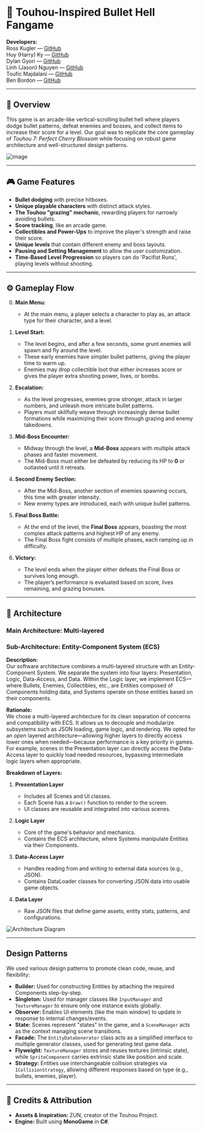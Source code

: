 # 🎇 Touhou-Inspired Bullet Hell Fangame

**Developers:**  
Ross Kugler — [GitHub](https://github.com/rk3026)  
Huy (Harry) Ky — [GitHub](https://github.com/Harry908)  
Dylan Gyori — [GitHub](https://github.com/JustDylan)  
Linh (Jason) Nguyen — [GitHub](https://github.com/linhnt-98)  
Toufic Majdalani — [GitHub](https://github.com/majdaltouzach)  
Ben Bordon — [GitHub](https://github.com/wizkid0101)  

---

## 🌟 Overview
This game is an arcade-like vertical-scrolling bullet hell where players dodge bullet patterns, defeat enemies and bosses, and collect items to increase their score for a level. Our goal was to replicate the core gameplay of *Touhou 7: Perfect Cherry Blossom* while focusing on robust game architecture and well-structured design patterns.

![image](https://github.com/user-attachments/assets/474ad122-4b9c-4dab-928d-204cf3081e2e)

---

## 🎮 Game Features
- **Bullet dodging** with precise hitboxes.  
- **Unique playable characters** with distinct attack styles.  
- **The Touhou "grazing" mechanic**, rewarding players for narrowly avoiding bullets.
- **Score tracking**, like an arcade game.
- **Collectibles and Power-Ups** to improve the player's strength and raise their score.
- **Unique levels** that contain different enemy and boss layouts.
- **Pausing and Setting Management** to allow the user customization.
- **Time-Based Level Progression** so players can do 'Pacifist Runs', playing levels without shooting.

---

## ⚙️ Gameplay Flow

0. **Main Menu:**
   - At the main menu, a player selects a character to play as, an attack type for their character, and a level.

1. **Level Start:**
   - The level begins, and after a few seconds, some grunt enemies will spawn and fly around the level.
   - These early enemies have simpler bullet patterns, giving the player time to warm up.
   - Enemies may drop collectible loot that either increases score or gives the player extra shooting power, lives, or bombs.

3. **Escalation:**  
   - As the level progresses, enemies grow stronger, attack in larger numbers, and unleash more intricate bullet patterns.  
   - Players must skillfully weave through increasingly dense bullet formations while maximizing their score through grazing and enemy takedowns.  

4. **Mid-Boss Encounter:**  
   - Midway through the level, a **Mid-Boss** appears with multiple attack phases and faster movement.  
   - The Mid-Boss must either be defeated by reducing its HP to **0** or outlasted until it retreats.  

5. **Second Enemy Section:**  
   - After the Mid-Boss, another section of enemies spawning occurs, this time with greater intensity.  
   - New enemy types are introduced, each with unique bullet patterns.  

6. **Final Boss Battle:**  
   - At the end of the level, the **Final Boss** appears, boasting the most complex attack patterns and highest HP of any enemy.  
   - The Final Boss fight consists of multiple phases, each ramping up in difficulty.  

7. **Victory:**  
   - The level ends when the player either defeats the Final Boss or survives long enough.  
   - The player’s performance is evaluated based on score, lives remaining, and grazing bonuses.  

---
## 🧱 Architecture

### Main Architecture: Multi-layered  
### Sub-Architecture: Entity-Component System (ECS)  

**Description:**  
Our software architecture combines a multi-layered structure with an Entity-Component System. We separate the system into four layers: Presentation, Logic, Data-Access, and Data. Within the Logic layer, we implement ECS—where Bullets, Enemies, Collectibles, etc., are Entities composed of Components holding data, and Systems operate on those entities based on their components.

**Rationale:**  
We chose a multi-layered architecture for its clean separation of concerns and compatibility with ECS. It allows us to decouple and modularize subsystems such as JSON loading, game logic, and rendering. We opted for an *open* layered architecture—allowing higher layers to directly access lower ones when needed—because performance is a key priority in games. For example, scenes in the Presentation layer can directly access the Data-Access layer to quickly load needed resources, bypassing intermediate logic layers when appropriate.

**Breakdown of Layers:**

1. **Presentation Layer**  
   - Includes all Scenes and UI classes.  
   - Each Scene has a `Draw()` function to render to the screen.  
   - UI classes are reusable and integrated into various scenes.  

2. **Logic Layer**  
   - Core of the game's behavior and mechanics.  
   - Contains the ECS architecture, where Systems manipulate Entities via their Components.  

3. **Data-Access Layer**  
   - Handles reading from and writing to external data sources (e.g., JSON).  
   - Contains DataLoader classes for converting JSON data into usable game objects.  

4. **Data Layer**  
   - Raw JSON files that define game assets, entity stats, patterns, and configurations.

![Architecture Diagram](https://github.com/user-attachments/assets/e816a722-531f-4407-980e-a284517c1d27)

---

## Design Patterns

We used various design patterns to promote clean code, reuse, and flexibility:
- **Builder:** Used for constructing Entities by attaching the required Components step-by-step.
- **Singleton:** Used for manager classes like `InputManager` and `TextureManager` to ensure only one instance exists globally.
- **Observer:** Enables UI elements (like the main window) to update in response to internal changes/events.
- **State:** Scenes represent "states" in the game, and a `SceneManager` acts as the context managing scene transitions.
- **Facade:** The `EntityDataGenerator` class acts as a simplified interface to multiple generator classes, used for generating test game data.
- **Flyweight:** `TextureManager` stores and reuses textures (intrinsic state), while `SpriteComponent` carries extrinsic state like position and scale.
- **Strategy:** Entities use interchangeable collision strategies via `ICollisionStrategy`, allowing different responses based on type (e.g., bullets, enemies, player).

---

## 🎨 Credits & Attribution
- **Assets & Inspiration:** ZUN, creator of the Touhou Project.  
- **Engine:** Built using **MonoGame** in **C#**.  
